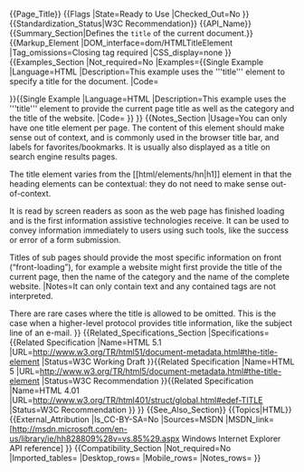 {{Page_Title}}
{{Flags
|State=Ready to Use
|Checked_Out=No
}}
{{Standardization_Status|W3C Recommendation}}
{{API_Name}}
{{Summary_Section|Defines the <code>title</code> of the current document.}}
{{Markup_Element
|DOM_interface=dom/HTMLTitleElement
|Tag_omissions=Closing tag required
|CSS_display=none
}}
{{Examples_Section
|Not_required=No
|Examples={{Single Example
|Language=HTML
|Description=This example uses the '''title''' element to specify a title for the document.
|Code=<!doctype html>
<html>
<head>
<title>WebPlatform.org - Your Web, documented</title>
</head>
</html>
}}{{Single Example
|Language=HTML
|Description=This example uses the '''title''' element to provide the current page title as well as the category and the title of the website.
|Code=<!doctype html>
<html>
<head>
<title>title &bull; html &bull; WebPlatform.org</title>
</head>
</html>
}}
}}
{{Notes_Section
|Usage=You can only have one title element per page. The content of this element should make sense out of context, and is commonly used in the browser title bar, and labels for favorites/bookmarks. It is usually also displayed as a title on search engine results pages.

The title element varies from the [[html/elements/hn|h1]] element in that the heading elements can be contextual: they do not need to make sense out-of-context.

It is read by screen readers as soon as the web page has finished loading and is the first information assistive technologies receive. It can be used to convey information immediately to users using such tools, like the success or error of a form submission.

Titles of sub pages should provide the most specific information on front (“front-loading”), for example a website might first provide the title of the current page, then the name of the category and the name of the complete website.
|Notes=It can only contain text and any contained tags are not interpreted.

There are rare cases where the title is allowed to be omitted. This is the case when a higher-level protocol provides title information, like the subject line of an e-mail.
}}
{{Related_Specifications_Section
|Specifications={{Related Specification
|Name=HTML 5.1
|URL=http://www.w3.org/TR/html51/document-metadata.html#the-title-element
|Status=W3C Working Draft
}}{{Related Specification
|Name=HTML 5
|URL=http://www.w3.org/TR/html5/document-metadata.html#the-title-element
|Status=W3C Recommendation
}}{{Related Specification
|Name=HTML 4.01
|URL=http://www.w3.org/TR/html401/struct/global.html#edef-TITLE
|Status=W3C Recommendation
}}
}}
{{See_Also_Section}}
{{Topics|HTML}}
{{External_Attribution
|Is_CC-BY-SA=No
|Sources=MSDN
|MSDN_link=[http://msdn.microsoft.com/en-us/library/ie/hh828809%28v=vs.85%29.aspx Windows Internet Explorer API reference]
}}
{{Compatibility_Section
|Not_required=No
|Imported_tables=
|Desktop_rows=
|Mobile_rows=
|Notes_rows=
}}